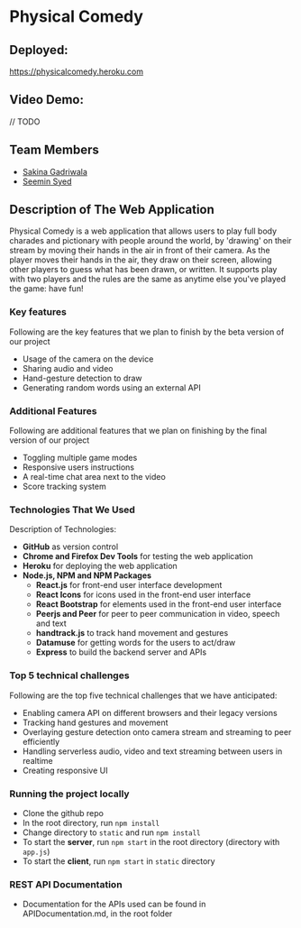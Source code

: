 # Physical Comedy

## Deployed:
https://physicalcomedy.heroku.com 

## Video Demo:
// TODO

## Team Members
- [Sakina Gadriwala](https://github.com/SakinaGadri)
- [Seemin Syed](https://github.com/SeeminSyed)

## Description of The Web Application
Physical Comedy is a web application that allows users to play full body charades and pictionary with people around the world, by 'drawing' on their stream by moving their hands in the air in front of their camera. As the player moves their hands in the air, they draw on their screen, allowing other players to guess what has been drawn, or written. It supports play with two players and the rules are the same as anytime else you've played the game: have fun!

### Key features
Following are the key features that we plan to finish by the beta version of our project
- Usage of the camera on the device
- Sharing audio and video
- Hand-gesture detection to draw
- Generating random words using an external API

### Additional Features
Following are additional features that we plan on finishing by the final version of our project
- Toggling multiple game modes
- Responsive users instructions 
- A real-time chat area next to the video
- Score tracking system

### Technologies That We Used
Description of Technologies:
- **GitHub** as version control
- **Chrome and Firefox Dev Tools** for testing the web application
- **Heroku** for deploying the web application
- **Node.js, NPM and NPM Packages**
    - **React.js** for front-end user interface development
    - **React Icons** for icons used in the front-end user interface
    - **React Bootstrap** for elements used in the front-end user interface
    - **Peerjs and Peer** for peer to peer communication in video, speech and text
    - **handtrack.js** to track hand movement and gestures
    - **Datamuse** for getting words for the users to act/draw 
    - **Express** to build the backend server and APIs

### Top 5 technical challenges
Following are the top five technical challenges that we have anticipated:
- Enabling camera API on different browsers and their legacy versions
- Tracking hand gestures and movement
- Overlaying gesture detection onto camera stream and streaming to peer efficiently
- Handling serverless audio, video and text streaming between users in realtime
- Creating responsive UI

### Running the project locally
- Clone the github repo
- In the root directory, run `npm install`
- Change directory to `static` and run `npm install`
- To start the **server**, run `npm start` in the root directory (directory with `app.js`)
- To start the **client**, run `npm start` in `static` directory

### REST API Documentation
- Documentation for the APIs used can be found in APIDocumentation.md, in the root folder